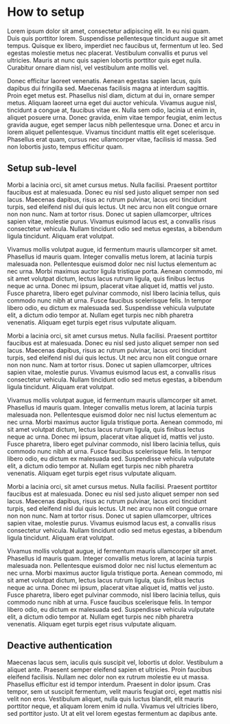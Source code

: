 # How to setup

Lorem ipsum dolor sit amet, consectetur adipiscing elit. In eu nisi quam. Duis quis porttitor lorem. Suspendisse
pellentesque tincidunt augue sit amet tempus. Quisque ex libero, imperdiet nec faucibus ut, fermentum ut leo. Sed
egestas molestie metus nec placerat. Vestibulum convallis et purus vel ultricies. Mauris at nunc quis sapien lobortis
porttitor quis eget nulla. Curabitur ornare diam nisl, vel vestibulum ante mollis vel.

Donec efficitur laoreet venenatis. Aenean egestas sapien lacus, quis dapibus dui fringilla sed. Maecenas facilisis magna
at interdum sagittis. Proin eget metus est. Phasellus nisl diam, dictum at dui in, ornare semper metus. Aliquam laoreet
urna eget dui auctor vehicula. Vivamus augue nisl, tincidunt a congue at, faucibus vitae ex. Nulla sem odio, lacinia ut
enim in, aliquet posuere urna. Donec gravida, enim vitae tempor feugiat, enim lectus gravida augue, eget semper lacus
nibh pellentesque urna. Donec et arcu in lorem aliquet pellentesque. Vivamus tincidunt mattis elit eget scelerisque.
Phasellus erat quam, cursus nec ullamcorper vitae, facilisis id massa. Sed non lobortis justo, tempus efficitur quam.

## Setup sub-level

Morbi a lacinia orci, sit amet cursus metus. Nulla facilisi. Praesent porttitor faucibus est at malesuada. Donec eu nisl
sed justo aliquet semper non sed lacus. Maecenas dapibus, risus ac rutrum pulvinar, lacus orci tincidunt turpis, sed
eleifend nisl dui quis lectus. Ut nec arcu non elit congue ornare non non nunc. Nam at tortor risus. Donec ut sapien
ullamcorper, ultrices sapien vitae, molestie purus. Vivamus euismod lacus est, a convallis risus consectetur vehicula.
Nullam tincidunt odio sed metus egestas, a bibendum ligula tincidunt. Aliquam erat volutpat.

Vivamus mollis volutpat augue, id fermentum mauris ullamcorper sit amet. Phasellus id mauris quam. Integer convallis
metus lorem, at lacinia turpis malesuada non. Pellentesque euismod dolor nec nisl luctus elementum ac nec urna. Morbi
maximus auctor ligula tristique porta. Aenean commodo, mi sit amet volutpat dictum, lectus lacus rutrum ligula, quis
finibus lectus neque ac urna. Donec mi ipsum, placerat vitae aliquet id, mattis vel justo. Fusce pharetra, libero eget
pulvinar commodo, nisl libero lacinia tellus, quis commodo nunc nibh at urna. Fusce faucibus scelerisque felis. In
tempor libero odio, eu dictum ex malesuada sed. Suspendisse vehicula vulputate elit, a dictum odio tempor at. Nullam
eget turpis nec nibh pharetra venenatis. Aliquam eget turpis eget risus vulputate aliquam.

Morbi a lacinia orci, sit amet cursus metus. Nulla facilisi. Praesent porttitor faucibus est at malesuada. Donec eu nisl
sed justo aliquet semper non sed lacus. Maecenas dapibus, risus ac rutrum pulvinar, lacus orci tincidunt turpis, sed
eleifend nisl dui quis lectus. Ut nec arcu non elit congue ornare non non nunc. Nam at tortor risus. Donec ut sapien
ullamcorper, ultrices sapien vitae, molestie purus. Vivamus euismod lacus est, a convallis risus consectetur vehicula.
Nullam tincidunt odio sed metus egestas, a bibendum ligula tincidunt. Aliquam erat volutpat.

Vivamus mollis volutpat augue, id fermentum mauris ullamcorper sit amet. Phasellus id mauris quam. Integer convallis
metus lorem, at lacinia turpis malesuada non. Pellentesque euismod dolor nec nisl luctus elementum ac nec urna. Morbi
maximus auctor ligula tristique porta. Aenean commodo, mi sit amet volutpat dictum, lectus lacus rutrum ligula, quis
finibus lectus neque ac urna. Donec mi ipsum, placerat vitae aliquet id, mattis vel justo. Fusce pharetra, libero eget
pulvinar commodo, nisl libero lacinia tellus, quis commodo nunc nibh at urna. Fusce faucibus scelerisque felis. In
tempor libero odio, eu dictum ex malesuada sed. Suspendisse vehicula vulputate elit, a dictum odio tempor at. Nullam
eget turpis nec nibh pharetra venenatis. Aliquam eget turpis eget risus vulputate aliquam.

Morbi a lacinia orci, sit amet cursus metus. Nulla facilisi. Praesent porttitor faucibus est at malesuada. Donec eu nisl
sed justo aliquet semper non sed lacus. Maecenas dapibus, risus ac rutrum pulvinar, lacus orci tincidunt turpis, sed
eleifend nisl dui quis lectus. Ut nec arcu non elit congue ornare non non nunc. Nam at tortor risus. Donec ut sapien
ullamcorper, ultrices sapien vitae, molestie purus. Vivamus euismod lacus est, a convallis risus consectetur vehicula.
Nullam tincidunt odio sed metus egestas, a bibendum ligula tincidunt. Aliquam erat volutpat.

Vivamus mollis volutpat augue, id fermentum mauris ullamcorper sit amet. Phasellus id mauris quam. Integer convallis
metus lorem, at lacinia turpis malesuada non. Pellentesque euismod dolor nec nisl luctus elementum ac nec urna. Morbi
maximus auctor ligula tristique porta. Aenean commodo, mi sit amet volutpat dictum, lectus lacus rutrum ligula, quis
finibus lectus neque ac urna. Donec mi ipsum, placerat vitae aliquet id, mattis vel justo. Fusce pharetra, libero eget
pulvinar commodo, nisl libero lacinia tellus, quis commodo nunc nibh at urna. Fusce faucibus scelerisque felis. In
tempor libero odio, eu dictum ex malesuada sed. Suspendisse vehicula vulputate elit, a dictum odio tempor at. Nullam
eget turpis nec nibh pharetra venenatis. Aliquam eget turpis eget risus vulputate aliquam.

## Deactive authentication

Maecenas lacus sem, iaculis quis suscipit vel, lobortis ut dolor. Vestibulum a aliquet ante. Praesent semper eleifend
sapien et ultricies. Proin faucibus eleifend facilisis. Nullam nec dolor non ex rutrum molestie eu ut massa. Phasellus
efficitur est id tempor interdum. Praesent in dolor ipsum. Cras tempor, sem ut suscipit fermentum, velit mauris feugiat
orci, eget mattis nisi velit non eros. Vestibulum aliquet, nulla quis luctus blandit, elit mauris porttitor neque, et
aliquam lorem enim id nulla. Vivamus vel ultricies libero, sed porttitor justo. Ut at elit vel lorem egestas fermentum
ac dapibus ante.
